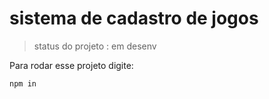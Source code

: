 # sistema de cadastro de jogos #
> status do projeto :  em desenv

Para rodar esse projeto digite:

``` npm in ```

